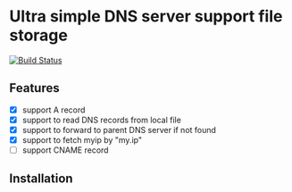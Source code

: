 # Ultra simple DNS server support file storage

[![Build Status](https://travis-ci.org/feiyuw/udns.svg?branch=master)](https://travis-ci.org/feiyuw/udns)

## Features

- [x] support A record
- [x] support to read DNS records from local file
- [x] support to forward to parent DNS server if not found
- [x] support to fetch myip by "my.ip"
- [ ] support CNAME record

## Installation

